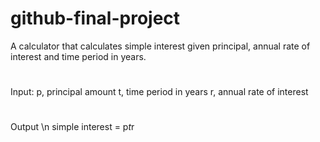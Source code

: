 # github-final-project

A calculator that calculates simple interest given principal, annual rate of interest and time period in years.
# 
Input:
   p, principal amount
   t, time period in years
   r, annual rate of interest
# 
Output \n
   simple interest = p*t*r

